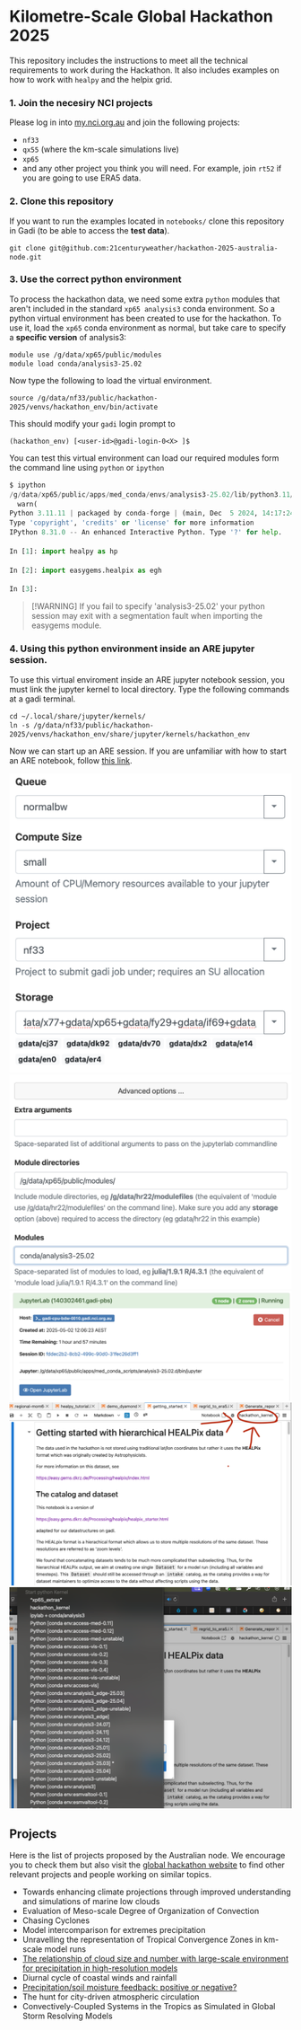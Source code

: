 # Kilometre-Scale Global Hackathon 2025

This repository includes the instructions to meet all the technical requirements to work during the Hackathon. It also includes examples on how to work with `healpy` and the helpix grid. 

### 1. Join the necesiry NCI projects

Please log in into [my.nci.org.au](https://my.nci.org.au/mancini/) and join the following projects:

* `nf33`
* `qx55` (where the km-scale simulations live)
* `xp65`
* and any other project you think you will need. For example, join `rt52` if you are going to use ERA5 data.

### 2. Clone this repository 

If you want to run the examples located in `notebooks/` clone this repository in Gadi (to be able to access the **test data**).

```
git clone git@github.com:21centuryweather/hackathon-2025-australia-node.git
```

### 3. Use the correct python environment

To process the hackathon data, we need some extra `python` modules that aren't included in the standard `xp65 analysis3` conda environment. So a python virtual environment has been created to use for the hackathon. To use it, load the `xp65` conda environment as normal, but take care to specify a **specific version** of analysis3:
```
module use /g/data/xp65/public/modules
module load conda/analysis3-25.02
```
Now type the following to load the virtual environment.
```
source /g/data/nf33/public/hackathon-2025/venvs/hackathon_env/bin/activate
```
This should modify your `gadi` login prompt to
```
(hackathon_env) [<user-id>@gadi-login-0<X> ]$
```
You can test this virtual environment can load our required modules form the command line using `python` or `ipython`
```python
$ ipython
/g/data/xp65/public/apps/med_conda/envs/analysis3-25.02/lib/python3.11/site-packages/IPython/core/interactiveshell.py:937: UserWarning: Attempting to work in a virtualenv. If you encounter problems, please install IPython inside the virtualenv.
  warn(
Python 3.11.11 | packaged by conda-forge | (main, Dec  5 2024, 14:17:24) [GCC 13.3.0]
Type 'copyright', 'credits' or 'license' for more information
IPython 8.31.0 -- An enhanced Interactive Python. Type '?' for help.

In [1]: import healpy as hp

In [2]: import easygems.healpix as egh

In [3]: 
```
> [!WARNING] If you fail to specify 'analysis3-25.02' your python session may exit with a segmentation fault when importing the easygems module.

### 4. Using this python environment inside an ARE jupyter session.

To use this virtual enviroment inside an ARE jupyter notebook session, you must link the jupyter kernel to local directory. Type the following commands at a gadi terminal.
```
cd ~/.local/share/jupyter/kernels/
ln -s /g/data/nf33/public/hackathon-2025/venvs/hackathon_env/share/jupyter/kernels/hackathon_env
```

Now we can start up an ARE session. If you are unfamiliar with how to start an ARE notebook, follow [this link](https://access-hive.org.au/getting_started/are/).

![ARE project](/images/ARE_project_storage.png)
![ARE options](/images/ARE_advanced_options.png)
![ARE session](/images/ARE_session.png)
![ARE select](/images/ARE_kernel_select.png)
![ARE pulldown](/images/ARE_kernel_pulldown.png)

## Projects 

Here is the list of projects proposed by the Australian node. We encourage you to check them but also visit the [global hackathon website](https://digital-earths-global-hackathon.github.io/hk25/) to find other relevant projects and people working on similar topics. 

* Towards enhancing climate projections through improved understanding and simulations of marine low clouds
* Evaluation of Meso-scale Degree of Organization of Convection
* Chasing Cyclones
* Model intercomparison for extremes precipitation
* Unravelling the representation of Tropical Convergence Zones in km-scale model runs
* [The relationship of cloud size and number with large-scale environment for precipitation in high-resolution models](https://github.com/21centuryweather/hk25-AusNode-LargeScaleP)
* Diurnal cycle of coastal winds and rainfall
* [Precipitation/soil moisture feedback: positive or negative?](https://github.com/21centuryweather/hk25-AusNode-land)
* The hunt for city-driven atmospheric circulation
* Convectively-Coupled Systems in the Tropics as Simulated in Global Storm Resolving Models
